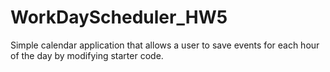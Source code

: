 # WorkDayScheduler_HW5
Simple calendar application that allows a user to save events for each hour of the day by modifying starter code.
